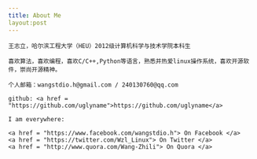 ```yaml
---
title: About Me
layout:post
---
```



    
    王志立，哈尔滨工程大学（HEU）2012级计算机科学与技术学院本科生

    喜欢算法，喜欢编程，喜欢C/C++,Python等语言，熟悉并热爱linux操作系统，喜欢开源软件，崇尚开源精神。

    个人邮箱：wangstdio.h@gmail.com / 240130760@qq.com

    github: <a href = "https://github.com/uglyname">https://github.com/uglyname</a> 

    I am everywhere: 

    <a href = "https://www.facebook.com/wangstdio.h"> On Facebook </a>
    <a href = "https://twitter.com/Wzl_Linux"> On Twitter </a>
    <a href = "http://www.quora.com/Wang-Zhili"> On Quora </a> 
